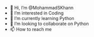 - 👋 Hi, I’m @MohammadSKhann
- 👀 I’m interested in Coding 
- 🌱 I’m currently learning Python
- 💞️ I’m looking to collaborate on Python
- 📫 How to reach me 

<!---
MohammadSKhann/MohammadSKhann is a ✨ special ✨ repository because its `README.md` (this file) appears on your GitHub profile.
You can click the Preview link to take a look at your changes.
--->
